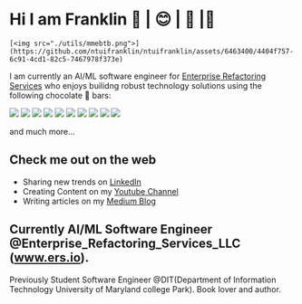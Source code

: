 # Hi I am Franklin 👋 | 😊 | 🙏 |🌱 
<div>
  <p align="center">
    
    [<img src="./utils/mmebtb.png">](https://github.com/ntuifranklin/ntuifranklin/assets/6463400/4404f757-6c91-4cd1-82c5-7467978f373e)
  </p>

</div>

I am currently an AI/ML software engineer for <a href='https://www.ers.io/'>Enterprise Refactoring Services</a> who enjoys builidng robust technology solutions using the following chocolate 🍫 bars:
 <p float="left">
    <img src="https://img.shields.io/badge/sklearn-orange?logo=scikit-learn" />
    <img src="https://img.shields.io/badge/jupyter-orange?logo=jupyter"/>
    <img src="https://img.shields.io/badge/docker-0db7ed?logo=docker"/>
    <img src="https://img.shields.io/badge/gdal-bluegreen" />
    <img src="https://img.shields.io/badge/java-brown?logo=oracle" />
    <img src="https://img.shields.io/badge/opensource-brightgreen" />
    <img src="https://img.shields.io/badge/Javascript-yellowgreen?logo=Javascript" />
    <img src="https://img.shields.io/badge/Python-blue?logo=python"/> 
    <img src="https://img.shields.io/badge/Gitlab-purple?logo=git"/>
    <img src="https://img.shields.io/badge/aws-FF9900?logo=aws"/>
 </p> and much more...

## Check me out on the web
- Sharing new trends on [LinkedIn](https://www.linkedin.com/in/franklinngongang/)
- Creating Content on my [Youtube Channel](https://www.youtube.com/channel/UClLU4FE2edInV3mW6NZm1pw) 
- Writing articles on my [Medium Blog](https://medium.com/@ntuifranklin2005)

## Currently AI/ML Software Engineer @Enterprise_Refactoring_Services_LLC  (www.ers.io).
Previously Student Software Engineer @DIT(Department of Information Technology University of Maryland college Park). Book lover and author.
